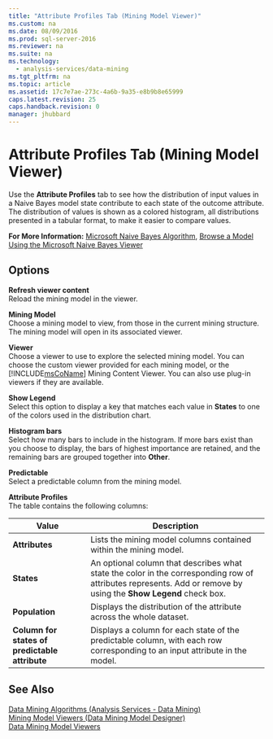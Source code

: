 ```yaml
---
title: "Attribute Profiles Tab (Mining Model Viewer)"
ms.custom: na
ms.date: 08/09/2016
ms.prod: sql-server-2016
ms.reviewer: na
ms.suite: na
ms.technology: 
  - analysis-services/data-mining
ms.tgt_pltfrm: na
ms.topic: article
ms.assetid: 17c7e7ae-273c-4a6b-9a35-e8b9b8e65999
caps.latest.revision: 25
caps.handback.revision: 0
manager: jhubbard
---
```

# Attribute Profiles Tab (Mining Model Viewer)
Use the **Attribute Profiles** tab to see how the distribution of input values in a Naive Bayes model state contribute to each state of the outcome attribute. The distribution of values is shown as a colored histogram, all distributions presented in a tabular format, to make it easier to compare values.  
  
 **For More Information:** [Microsoft Naive Bayes Algorithm](../../Topics/TopicNameNotContainA/Microsoft-Naive-Bayes-Algorithm.md), [Browse a Model Using the Microsoft Naive Bayes Viewer](../../Topics/TopicNameContainA/Browse-a-Model-Using-the-Microsoft-Naive-Bayes-Viewer.md)  
  
## Options  
 **Refresh viewer content**  
 Reload the mining model in the viewer.  
  
 **Mining Model**  
 Choose a mining model to view, from those in the current mining structure. The mining model will open in its associated viewer.  
  
 **Viewer**  
 Choose a viewer to use to explore the selected mining model. You can choose the custom viewer provided for each mining model, or the [!INCLUDE[msCoName](../../Topics/TopicNameContainA/tokens/msCoName_md.md)] Mining Content Viewer. You can also use plug-in viewers if they are available.  
  
 **Show Legend**  
 Select this option to display a key that matches each value in **States** to one of the colors used in the distribution chart.  
  
 **Histogram bars**  
 Select how many bars to include in the histogram. If more bars exist than you choose to display, the bars of highest importance are retained, and the remaining bars are grouped together into **Other**.  
  
 **Predictable**  
 Select a predictable column from the mining model.  
  
 **Attribute Profiles**  
 The table contains the following columns:  
  
|Value|Description|  
|-----------|-----------------|  
|**Attributes**|Lists the mining model columns contained within the mining model.|  
|**States**|An optional column that describes what state the color in the corresponding row of attributes represents. Add or remove by using the **Show Legend** check box.|  
|**Population**|Displays the distribution of the attribute across the whole dataset.|  
|**Column for states of predictable attribute**|Displays a column for each state of the predictable column, with each row corresponding to an input attribute in the model.|  
  
## See Also  
 [Data Mining Algorithms (Analysis Services - Data Mining)](../../Topics/TopicNameNotContainA/Data-Mining-Algorithms--Analysis-Services---Data-Mining-.md)   
 [Mining Model Viewers (Data Mining Model Designer)](../../Topics/TopicNameNotContainA/Mining-Model-Viewers--Data-Mining-Model-Designer-.md)   
 [Data Mining Model Viewers](../../Topics/TopicNameNotContainA/Data-Mining-Model-Viewers.md)